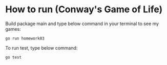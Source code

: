# How to run (Conway's Game of Life)

Build package main and type below command in your terminal to see my games: 

```
go run homework03
```

To run test, type below command:

```
go test
```
